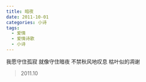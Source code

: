 ```yaml
---
title: 暗夜
date: 2011-10-01
categories: 小诗
tags:
  - 爱情
  - 爱情诗歌
  - 小诗
---
```


我愿守住孤寂
就像守住暗夜<!--more-->
不禁秋风地叹息
枯叶似的凋谢

> 2011.10